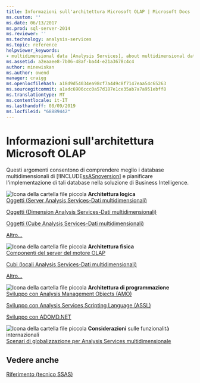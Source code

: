 ```yaml
---
title: Informazioni sull'architettura Microsoft OLAP | Microsoft Docs
ms.custom: ''
ms.date: 06/13/2017
ms.prod: sql-server-2014
ms.reviewer: ''
ms.technology: analysis-services
ms.topic: reference
helpviewer_keywords:
- multidimensional data [Analysis Services], about multidimensional data
ms.assetid: a2eaaee8-7b06-48af-ba44-e21a3678c4c4
author: minewiskan
ms.author: owend
manager: craigg
ms.openlocfilehash: a18d9d54034ea98cf7a449c8f7147eaa54c65263
ms.sourcegitcommit: a1adc6906ccc0a57d187e1ce35ab7a7a951ebff8
ms.translationtype: MT
ms.contentlocale: it-IT
ms.lasthandoff: 08/09/2019
ms.locfileid: "68889442"
---
```

# <a name="understanding-microsoft-olap-architecture"></a>Informazioni sull'architettura Microsoft OLAP
  Questi argomenti consentono di comprendere meglio i database multidimensionali di [!INCLUDE[ssASnoversion](../../../includes/ssasnoversion-md.md)] e pianificare l'implementazione di tali database nella soluzione di Business Intelligence.  
  
 ![Icona della cartella file piccola](../../../integration-services/media/filefolder-small.gif "Icona della cartella file piccola") **Architettura logica**  
 [Oggetti &#40;Server Analysis Services-Dati multidimensionali&#41;](../olap-logical/server-objects-analysis-services-multidimensional-data.md)  
  
 [Oggetti &#40;Dimension Analysis Services-Dati multidimensionali&#41;](../../multidimensional-models-olap-logical-dimension-objects/dimension-objects-analysis-services-multidimensional-data.md)  
  
 [Oggetti &#40;Cube Analysis Services-Dati multidimensionali&#41;](../../multidimensional-models-olap-logical-cube-objects/cube-objects-analysis-services-multidimensional-data.md)  
  
 [Altro...](../olap-logical/understanding-microsoft-olap-logical-architecture.md)  
  
 ![Icona della cartella file piccola](../../../integration-services/media/filefolder-small.gif "Icona della cartella file piccola") **Architettura fisica**  
 [Componenti del server del motore OLAP](olap-engine-server-components.md)  
  
 [Cubi &#40;locali Analysis Services-Dati multidimensionali&#41;](local-cubes-analysis-services-multidimensional-data.md)  
  
 [Altro...](understanding-microsoft-olap-physical-architecture.md)  
  
 ![Icona della cartella file piccola](../../../integration-services/media/filefolder-small.gif "Icona della cartella file piccola") **Architettura di programmazione**  
 [Sviluppo con Analysis Management Objects &#40;AMO&#41;](https://docs.microsoft.com/bi-reference/amo/developing-with-analysis-management-objects-amo)  
  
 [Sviluppo con Analysis Services Scripting Language &#40;ASSL&#41;](../scripting-language-assl/developing-with-analysis-services-scripting-language-assl.md)  
  
 [Sviluppo con ADOMD.NET](https://docs.microsoft.com/bi-reference/adomd/developing-with-adomd-net)  
  
 ![Icona della cartella file piccola](../../../integration-services/media/filefolder-small.gif "Icona della cartella file piccola") **Considerazioni** sulle funzionalità internazionali  
 [Scenari di globalizzazione per Analysis Services multidimensionale](https://docs.microsoft.com/analysis-services/globalization-scenarios-for-analysis-services-multiidimensional)  
  
## <a name="see-also"></a>Vedere anche  
 [Riferimento &#40;tecnico SSAS&#41;](../../powershell/technical-reference-ssas.md)  
  
  
